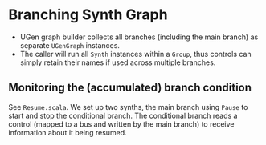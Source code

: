 # Branching Synth Graph

- UGen graph builder collects all branches (including the main branch)
  as separate `UGenGraph` instances.
- The caller will run all `Synth` instances within a `Group`, thus 
  controls can simply retain their names if used across multiple 
  branches.

## Monitoring the (accumulated) branch condition

See `Resume.scala`. We set up two synths, the main branch using
`Pause` to start and stop the conditional branch. The conditional
branch reads a control (mapped to a bus and written by the main
branch) to receive information about it being resumed.
